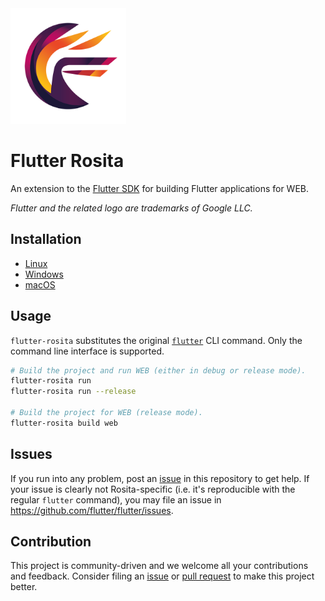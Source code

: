 <img alt="Flutter Rosita" src="docs/assets/rosita_full_logo.png" width="185" height="185">

# Flutter Rosita

An extension to the [Flutter SDK](https://github.com/flutter/flutter) for building Flutter applications for WEB.

_Flutter and the related logo are trademarks of Google LLC._

## Installation

- [Linux](docs/linux-install.md)
- [Windows](docs/windows-install.md)
- [macOS](docs/macos-install.md)

## Usage

`flutter-rosita` substitutes the original [`flutter`](https://docs.flutter.dev/reference/flutter-cli) CLI command. Only the command line interface is supported.

```sh
# Build the project and run WEB (either in debug or release mode).
flutter-rosita run
flutter-rosita run --release

# Build the project for WEB (release mode).
flutter-rosita build web
```

## Issues

If you run into any problem, post an [issue](../../issues) in this repository to get help. If your issue is clearly not Rosita-specific (i.e. it's reproducible with the regular `flutter` command), you may file an issue in https://github.com/flutter/flutter/issues.

## Contribution

This project is community-driven and we welcome all your contributions and feedback. Consider filing an [issue](../../issues) or [pull request](../../pulls) to make this project better.